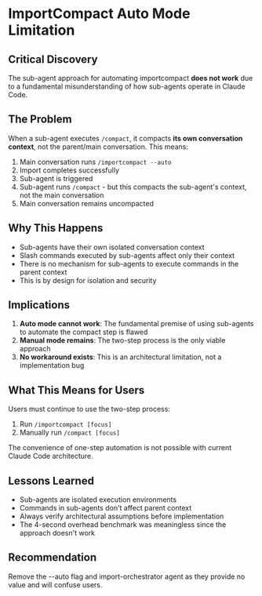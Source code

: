 # ImportCompact Auto Mode Limitation

## Critical Discovery

The sub-agent approach for automating importcompact **does not work** due to a fundamental misunderstanding of how sub-agents operate in Claude Code.

## The Problem

When a sub-agent executes `/compact`, it compacts **its own conversation context**, not the parent/main conversation. This means:

1. Main conversation runs `/importcompact --auto`
2. Import completes successfully 
3. Sub-agent is triggered
4. Sub-agent runs `/compact` - but this compacts the sub-agent's context, not the main conversation
5. Main conversation remains uncompacted

## Why This Happens

- Sub-agents have their own isolated conversation context
- Slash commands executed by sub-agents affect only their context
- There is no mechanism for sub-agents to execute commands in the parent context
- This is by design for isolation and security

## Implications

1. **Auto mode cannot work**: The fundamental premise of using sub-agents to automate the compact step is flawed
2. **Manual mode remains**: The two-step process is the only viable approach
3. **No workaround exists**: This is an architectural limitation, not a implementation bug

## What This Means for Users

Users must continue to use the two-step process:
1. Run `/importcompact [focus]`
2. Manually run `/compact [focus]`

The convenience of one-step automation is not possible with current Claude Code architecture.

## Lessons Learned

- Sub-agents are isolated execution environments
- Commands in sub-agents don't affect parent context
- Always verify architectural assumptions before implementation
- The 4-second overhead benchmark was meaningless since the approach doesn't work

## Recommendation

Remove the --auto flag and import-orchestrator agent as they provide no value and will confuse users.